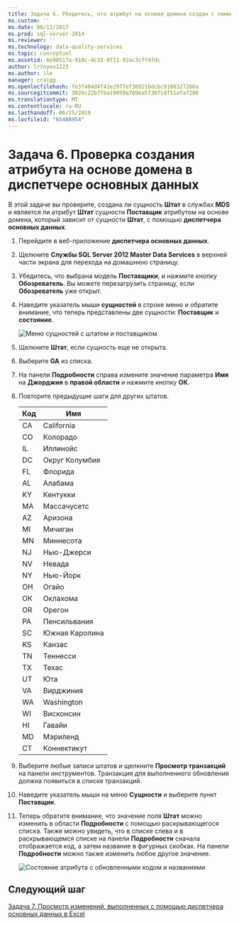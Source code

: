 ```yaml
---
title: Задача 6. Убедитесь, что атрибут на основе домена создан с помощью диспетчера основных данных | Документация Майкрософт
ms.custom: ''
ms.date: 06/13/2017
ms.prod: sql-server-2014
ms.reviewer: ''
ms.technology: data-quality-services
ms.topic: conceptual
ms.assetid: 6e90517a-910c-4c33-8f11-92ac3cff4fdc
author: lrtoyou1223
ms.author: lle
manager: craigg
ms.openlocfilehash: fe3f404d4f41e2977ef389216dcbc9106327266a
ms.sourcegitcommit: 3026c22b7fba19059a769ea5f367c4f51efaf286
ms.translationtype: MT
ms.contentlocale: ru-RU
ms.lasthandoff: 06/15/2019
ms.locfileid: "65488954"
---
```

# <a name="task-6-verify-that-the-domain-based-attribute-is-created-using-master-data-manager"></a>Задача 6. Проверка создания атрибута на основе домена в диспетчере основных данных
  В этой задаче вы проверите, создана ли сущность **Штат** в службах **MDS** и является ли атрибут **Штат** сущности **Поставщик** атрибутом на основе домена, который зависит от сущности **Штат**, с помощью **диспетчера основных данных**.  
  
1.  Перейдите в веб-приложение **диспетчера основных данных**.  
  
2.  Щелкните **Службы SQL Server 2012 Master Data Services** в верхней части экрана для перехода на домашнюю страницу.  
  
3.  Убедитесь, что выбрана модель **Поставщики**, и нажмите кнопку **Обозреватель**. Вы можете перезагрузить страницу, если **Обозреватель** уже открыт.  
  
4.  Наведите указатель мыши **сущностей** в строке меню и обратите внимание, что теперь представлены две сущности: **Поставщик** и **состояние**.  
  
     ![Меню сущностей с штатом и поставщиком](../../2014/tutorials/media/et-verifythatthedbaiscreatedusingmdm-01.jpg "меню сущностей с штатом и поставщиком")  
  
5.  Щелкните **Штат**, если сущность еще не открыта.  
  
6.  Выберите **GA** из списка.  
  
7.  На панели **Подробности** справа измените значение параметра **Имя** на **Джорджия** в **правой области** и нажмите кнопку **ОК**.  
  
8.  Повторите предыдущие шаги для других штатов.  
  
    |Код|Имя|  
    |----------|----------|  
    |CA|California|  
    |CO|Колорадо|  
    |IL|Иллинойс|  
    |DC|Округ Колумбия|  
    |FL|Флорида|  
    |AL|Алабама|  
    |KY|Кентукки|  
    |MA|Массачусетс|  
    |AZ|Аризона|  
    |MI|Мичиган|  
    |MN|Миннесота|  
    |NJ|Нью-Джерси|  
    |NV|Невада|  
    |NY|Нью-Йорк|  
    |OH|Огайо|  
    |ОК|Оклахома|  
    |OR|Орегон|  
    |PA|Пенсильвания|  
    |SC|Южная Каролина|  
    |KS|Канзас|  
    |TN|Теннесси|  
    |TX|Техас|  
    |UT|Юта|  
    |VA|Вирджиния|  
    |WA|Washington|  
    |WI|Висконсин|  
    |HI|Гавайи|  
    |MD|Мэриленд|  
    |CT|Коннектикут|  
  
9. Выберите любые записи штатов и щелкните **Просмотр транзакций** на панели инструментов. Транзакция для выполненного обновления должна появиться в списке транзакций.  
  
10. Наведите указатель мыши на меню **Сущности** и выберите пункт **Поставщик**.  
  
11. Теперь обратите внимание, что значение поля **Штат** можно изменить в области **Подробности** с помощью раскрывающегося списка. Также можно увидеть, что в списке слева и в раскрывающемся списке на панели **Подробности** сначала отображается код, а затем название в фигурных скобках. На панели **Подробности** можно также изменить любое другое значение.  
  
     ![Состояние атрибута с обновленными кодом и названиями](../../2014/tutorials/media/et-verifythatthedbaiscreatedusingmdm-02.jpg "состояние атрибута с обновленными кодом и названиями")  
  
## <a name="next-step"></a>Следующий шаг  
 [Задача 7. Просмотр изменений, выполненных с помощью диспетчера основных данных в Excel](../../2014/tutorials/task-7-viewing-updates-made-using-master-data-manager-in-excel.md)  
  
  
